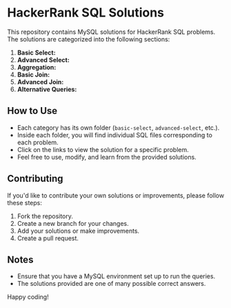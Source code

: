# HackerRank SQL Solutions

This repository contains MySQL solutions for HackerRank SQL problems. The solutions are categorized into the following sections:

1. **Basic Select:**
2. **Advanced Select:**
3. **Aggregation:**
4. **Basic Join:**
5. **Advanced Join:**
6. **Alternative Queries:**

## How to Use

- Each category has its own folder (`basic-select`, `advanced-select`, etc.).
- Inside each folder, you will find individual SQL files corresponding to each problem.
- Click on the links to view the solution for a specific problem.
- Feel free to use, modify, and learn from the provided solutions.

## Contributing

If you'd like to contribute your own solutions or improvements, please follow these steps:

1. Fork the repository.
2. Create a new branch for your changes.
3. Add your solutions or make improvements.
4. Create a pull request.

## Notes

- Ensure that you have a MySQL environment set up to run the queries.
- The solutions provided are one of many possible correct answers.

Happy coding!
